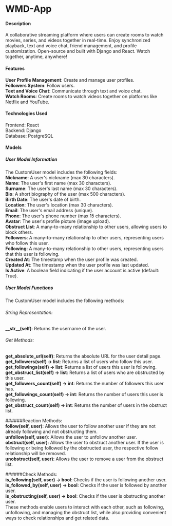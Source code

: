 # WMD-App  
#### Description  
A collaborative streaming platform where users can create rooms to watch movies, series, and videos together in real-time. Enjoy synchronized playback, text and voice chat, friend management, and profile customization. Open-source and built with Django and React. Watch together, anytime, anywhere!  

#### Features  
**User Profile Management**: Create and manage user profiles.  
**Followers System**: Follow users.  
**Text and Voice Chat**: Communicate through text and voice chat.  
**Watch Rooms**: Create rooms to watch videos together on platforms like Netflix and YouTube.  
  
#### Technologies Used  
Frontend: React  
Backend: Django  
Database: PostgreSQL  
  
#### Models  
##### User Model Information  
The CustomUser model includes the following fields:  
**Nickname**: A user's nickname (max 30 characters).  
**Name**: The user's first name (max 30 characters).  
**Surname**: The user's last name (max 30 characters).  
**Bio**: A short biography of the user (max 500 characters).  
**Birth Date**: The user's date of birth.  
**Location**: The user's location (max 30 characters).  
**Email**: The user's email address (unique).  
**Phone**: The user's phone number (max 15 characters).  
**Avatar**: The user's profile picture (image upload).  
**Obstruct List**: A many-to-many relationship to other users, allowing users to block others.  
**Followers**: A many-to-many relationship to other users, representing users who follow this user.  
**Following**: A many-to-many relationship to other users, representing users that this user is following.  
**Created At**: The timestamp when the user profile was created.  
**Updated At**: The timestamp when the user profile was last updated.  
**Is Active**: A boolean field indicating if the user account is active (default: True).  

##### User Model Functions
The CustomUser model includes the following methods:
  
###### String Representation:  
**\_\_str\_\_(self)**: Returns the username of the user.  
  
###### Get Methods:
**get_absolute_url(self)**: Returns the absolute URL for the user detail page.  
**get_followers(self) -> list**: Returns a list of users who follow this user.  
**get_followings(self) -> list**: Returns a list of users this user is following.  
**get_obstruct_list(self) -> list**: Returns a list of users who are obstructed by this user.  
**get_followers_count(self) -> int**: Returns the number of followers this user has.  
**get_followings_count(self) -> int**: Returns the number of users this user is following.  
**get_obstruct_count(self) -> int**: Returns the number of users in the obstruct list.  
  
######Reaction Methods:  
**follow(self, user)**: Allows the user to follow another user if they are not already following and not obstructing them.  
**unfollow(self, user)**: Allows the user to unfollow another user.  
**obstruct(self, user)**: Allows the user to obstruct another user. If the user is following or being followed by the obstructed user, the respective follow relationship will be removed.  
**unobstruct(self, user)**: Allows the user to remove a user from the obstruct list.  

######Check Methods:  
**is_following(self, user) -> bool**: Checks if the user is following another user.  
**is_followed_by(self, user) -> bool**: Checks if the user is followed by another user.  
**is_obstructing(self, user) -> bool**: Checks if the user is obstructing another user.  
These methods enable users to interact with each other, such as following, unfollowing, and managing the obstruct list, while also providing convenient ways to check relationships and get related data.  
